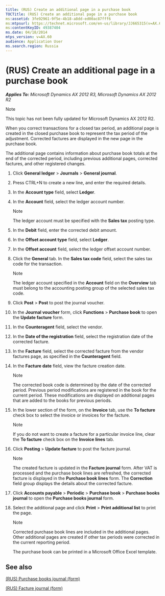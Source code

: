 ```yaml
---
title: (RUS) Create an additional page in a purchase book
TOCTitle: (RUS) Create an additional page in a purchase book
ms:assetid: 3fe92961-9f5e-4b18-a8dd-ed00ac87fff6
ms:mtpsurl: https://technet.microsoft.com/en-us/library/JJ665315(v=AX.60)
ms:contentKeyID: 49387404
ms.date: 04/18/2014
mtps_version: v=AX.60
audience: Application User
ms.search.region: Russia
---
```


# (RUS) Create an additional page in a purchase book 


_**Applies To:** Microsoft Dynamics AX 2012 R3, Microsoft Dynamics AX 2012 R2_


> [!NOTE]
> <P>This topic has not been fully updated for Microsoft Dynamics AX 2012 R2.</P>



When you correct transactions for a closed tax period, an additional page is created in the closed purchase book to represent the tax period of the adjustment. Corrected factures are displayed in the new page in the purchase book.

The additional page contains information about purchase book totals at the end of the corrected period, including previous additional pages, corrected factures, and other registered changes.

1.  Click **General ledger** \> **Journals** \> **General journal**.

2.  Press CTRL+N to create a new line, and enter the required details.

3.  In the **Account type** field, select **Ledger**.

4.  In the **Account** field, select the ledger account number.
    

    > [!NOTE]
    > <P>The ledger account must be specified with the <STRONG>Sales tax</STRONG> posting type.</P>



5.  In the **Debit** field, enter the corrected debit amount.

6.  In the **Offset account type** field, select **Ledger**.

7.  In the **Offset account** field, select the ledger offset account number.

8.  Click the **General** tab. In the **Sales tax code** field, select the sales tax code for the transaction.
    

    > [!NOTE]
    > <P>The ledger account specified in the <STRONG>Account</STRONG> field on the <STRONG>Overview</STRONG> tab must belong to the accounting posting group of the selected sales tax code.</P>



9.  Click **Post** \> **Post** to post the journal voucher.

10. In the **Journal voucher** form, click **Functions** \> **Purchase book** to open the **Update facture** form.

11. In the **Counteragent** field, select the vendor.

12. In the **Date of the registration** field, select the registration date of the corrected facture.

13. In the **Facture** field, select the corrected facture from the vendor factures page, as specified in the **Counteragent** field.

14. In the **Facture date** field, view the facture creation date.
    

    > [!NOTE]
    > <P>The corrected book code is determined by the date of the corrected period. Previous period modifications are registered in the book for the current period. These modifications are displayed on additional pages that are added to the books for previous periods.</P>



15. In the lower section of the form, on the **Invoice** tab, use the **To facture** check box to select the invoice or invoices for the facture.
    

    > [!NOTE]
    > <P>If you do not want to create a facture for a particular invoice line, clear the <STRONG>To facture</STRONG> check box on the <STRONG>Invoice lines</STRONG> tab.</P>



16. Click **Posting** \> **Update facture** to post the facture journal.
    

    > [!NOTE]
    > <P>The created facture is updated in the <STRONG>Facture journal</STRONG> form. After VAT is processed and the purchase book lines are refreshed, the corrected facture is displayed in the <STRONG>Purchase book lines</STRONG> form. The <STRONG>Correction</STRONG> field group displays the details about the corrected facture.</P>



17. Click **Accounts payable** \> **Periodic** \> **Purchase book** \> **Purchase books journal** to open the **Purchase books journal** form.

18. Select the additional page and click **Print** \> **Print additional list** to print the page.
    

    > [!NOTE]
    > <P>Corrected purchase book lines are included in the additional pages. Other additional pages are created if other tax periods were corrected in the current reporting period.</P>
    > <P>The purchase book can be printed in a Microsoft Office Excel template.</P>



## See also

[(RUS) Purchase books journal (form)](https://technet.microsoft.com/en-us/library/jj853172\(v=ax.60\))

[(RUS) Facture journal (form)](https://technet.microsoft.com/en-us/library/jj923567\(v=ax.60\))

  


